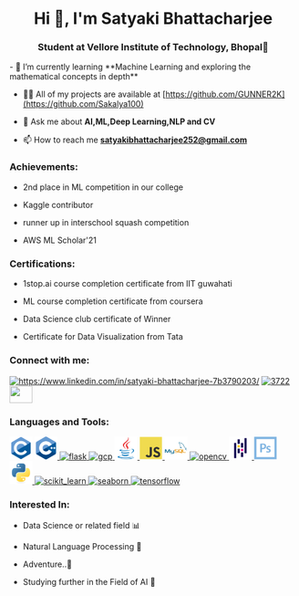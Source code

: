 <h1 align="center">Hi 👋, I'm Satyaki Bhattacharjee</h1>
<h3 align="center">Student at Vellore Institute of Technology, Bhopal🌟</h3>
- 🌱 I’m currently learning **Machine Learning and exploring the mathematical concepts in depth**

- 👨‍💻 All of my projects are available at [https://github.com/GUNNER2K](https://github.com/Sakalya100)

- 💬 Ask me about **AI,ML,Deep Learning,NLP and CV**

- 📫 How to reach me **satyakibhattacharjee252@gmail.com**


<h3 align="left">Achievements:</h3>

- 2nd place in ML competition in our college

- Kaggle contributor

- runner up in interschool squash competition

- AWS ML Scholar'21

<h3 align="left">Certifications:</h3>

- 1stop.ai course completion certificate from IIT guwahati 

-  ML course completion certificate from coursera 

- Data Science club certificate of Winner 

- Certificate for Data Visualization from Tata

<h3 align="left">Connect with me:</h3>
<p align="left">
<a href="https://www.linkedin.com/in/satyaki-bhattacharjee-7b3790203/" target="blank"><img align="center" src="https://raw.githubusercontent.com/rahuldkjain/github-profile-readme-generator/master/src/images/icons/Social/linked-in-alt.svg" alt="https://www.linkedin.com/in/satyaki-bhattacharjee-7b3790203/" height="30" width="40" /></a>
<a href="discordapp.com/users/486143312957407232" target="blank"><img align="center" src="https://raw.githubusercontent.com/rahuldkjain/github-profile-readme-generator/master/src/images/icons/Social/discord.svg" alt="3722" height="30" width="40" /></a>
<a href="https://www.instagram.com/_s_a_t_y_a_k_i/" target="blank"><img align="center" src="https://img.icons8.com/fluency/2x/instagram-new.png"  height="30" width="40" /></a>
</p>

<h3 align="left">Languages and Tools:</h3>
<p <a href="https://www.cprogramming.com/" target="_blank" rel="noreferrer"> <img src="https://raw.githubusercontent.com/devicons/devicon/master/icons/c/c-original.svg" alt="c" width="40" height="40"/> </a> <a href="https://www.w3schools.com/cpp/" target="_blank" rel="noreferrer"> <img src="https://raw.githubusercontent.com/devicons/devicon/master/icons/cplusplus/cplusplus-original.svg" alt="cplusplus" width="40" height="40"/> <a href="https://flask.palletsprojects.com/" target="_blank" rel="noreferrer"> <img src="https://www.vectorlogo.zone/logos/pocoo_flask/pocoo_flask-icon.svg" alt="flask" width="40" height="40"/> </a> <a href="https://cloud.google.com" target="_blank" rel="noreferrer"> <img src="https://www.vectorlogo.zone/logos/google_cloud/google_cloud-icon.svg" alt="gcp" width="40" height="40"/> </a> <a href="https://www.java.com" target="_blank" rel="noreferrer"> <img src="https://raw.githubusercontent.com/devicons/devicon/master/icons/java/java-original.svg" alt="java" width="40" height="40"/> </a> <a href="https://developer.mozilla.org/en-US/docs/Web/JavaScript" target="_blank" rel="noreferrer"> <img src="https://raw.githubusercontent.com/devicons/devicon/master/icons/javascript/javascript-original.svg" alt="javascript" width="40" height="40"/> </a> <a href="https://www.mysql.com/" target="_blank" rel="noreferrer"> <img src="https://raw.githubusercontent.com/devicons/devicon/master/icons/mysql/mysql-original-wordmark.svg" alt="mysql" width="40" height="40"/> </a> <a href="https://opencv.org/" target="_blank" rel="noreferrer"> <img src="https://www.vectorlogo.zone/logos/opencv/opencv-icon.svg" alt="opencv" width="40" height="40"/> </a> <a href="https://pandas.pydata.org/" target="_blank" rel="noreferrer"> <img src="https://raw.githubusercontent.com/devicons/devicon/2ae2a900d2f041da66e950e4d48052658d850630/icons/pandas/pandas-original.svg" alt="pandas" width="40" height="40"/> </a> <a href="https://www.photoshop.com/en" target="_blank" rel="noreferrer"> <img src="https://raw.githubusercontent.com/devicons/devicon/master/icons/photoshop/photoshop-line.svg" alt="photoshop" width="40" height="40"/> </a> <a href="https://www.python.org" target="_blank" rel="noreferrer"> <img src="https://raw.githubusercontent.com/devicons/devicon/master/icons/python/python-original.svg" alt="python" width="40" height="40"/> </a> <a href="https://scikit-learn.org/" target="_blank" rel="noreferrer"> <img src="https://upload.wikimedia.org/wikipedia/commons/0/05/Scikit_learn_logo_small.svg" alt="scikit_learn" width="40" height="40"/> </a> <a href="https://seaborn.pydata.org/" target="_blank" rel="noreferrer"> <img src="https://seaborn.pydata.org/_images/logo-mark-lightbg.svg" alt="seaborn" width="40" height="40"/> </a> <a href="https://www.tensorflow.org" target="_blank" rel="noreferrer"> <img src="https://www.vectorlogo.zone/logos/tensorflow/tensorflow-icon.svg" alt="tensorflow" width="40" height="40"/> </a> </p>

<h3 align="left">Interested In:</h3>

- Data Science or related field 📊

- Natural Language Processing 🧏

- Adventure..🤠

- Studying further in the Field of AI 🤖

